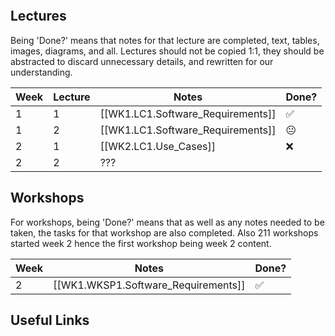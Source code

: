 ```table-of-contents
```

## Lectures

Being 'Done?' means that notes for that lecture are completed, text, tables, images, diagrams, and all. Lectures should not be copied 1:1, they should be abstracted to discard unnecessary details, and rewritten for our understanding. 

| Week | Lecture | Notes                     | Done? |
| ---- | ------- | ------------------------- | ----- |
| 1    | 1       | [[WK1.LC1.Software_Requirements]] | ✅     |
| 1    | 2       | [[WK1.LC1.Software_Requirements]] | 😐    |
| 2    | 1       | [[WK2.LC1.Use_Cases]]             | ❌     |
| 2    | 2       | ???                       |       |

## Workshops

For workshops, being 'Done?' means that as well as any notes needed to be taken, the tasks for that workshop are also completed. Also 211 workshops started week 2 hence the first workshop being week 2 content.

| Week | Notes                                | Done? |
| ---- | ------------------------------------ | ----- |
| 2    | [[WK1.WKSP1.Software_Requirements]] | ✅     |

## Useful Links